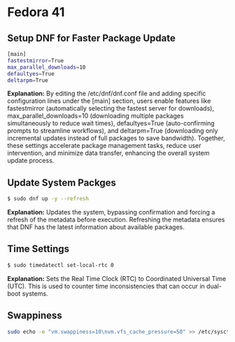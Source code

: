 # Fedora 41

## Setup DNF for Faster Package Update

```bash
[main]
fastestmirror=True
max_parallel_downloads=10
defaultyes=True
deltarpm=True
```

**Explanation:** By editing the /etc/dnf/dnf.conf file and adding specific configuration lines under the [main] section, users enable features like fastestmirror (automatically selecting the fastest server for downloads), max_parallel_downloads=10 (downloading multiple packages simultaneously to reduce wait times), defaultyes=True (auto-confirming prompts to streamline workflows), and deltarpm=True (downloading only incremental updates instead of full packages to save bandwidth). Together, these settings accelerate package management tasks, reduce user intervention, and minimize data transfer, enhancing the overall system update process.

## Update System Packges

```bash
$ sudo dnf up -y --refresh
```

**Explanation:** Updates the system, bypassing confirmation and forcing a refresh of the metadata before execution. Refreshing the metadata ensures that DNF has the latest information about available packages.

## Time Settings

```bash
$ sudo timedatectl set-local-rtc 0
```

**Explanation:** Sets the Real Time Clock (RTC) to Coordinated Universal Time (UTC). This is used to counter time inconsistencies that can occur in dual-boot systems.

## Swappiness

```bash
sudo echo -e "vm.swappiness=10\nvm.vfs_cache_pressure=50" >> /etc/sysctl.conf
```
